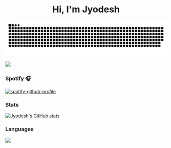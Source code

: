 





<h1 align="center">Hi, I'm Jyodesh</h1>

<div align="center">
  <a href="https://1999azzar.github.io/1999AZZAR/">
  <img  src="https://github.com/1999AZZAR/1999AZZAR/blob/main/resources/img/grid-snake.svg"
       alt="snake" /></a>
</div>

![](https://komarev.com/ghpvc/?jyodesh10)

### Spotify 🎧
[![spotify-github-profile](https://spotify-github-profile.vercel.app/api/view?uid=1wsinmrn8mozl85eqr3rpo150&cover_image=true&theme=default&show_offline=false&background_color=121212)](https://github.com/kittinan/spotify-github-profile)

### Stats
[![Jyodesh's GitHub stats](https://github-readme-stats.vercel.app/api?username=jyodesh10&show_icons=true&theme=dracula)](https://github.com/jyodesh10/github-readme-stats)

### Languages
<img
  src="https://cr-skills-chart-widget.azurewebsites.net/api/api?username=jyodesh10"
/>


